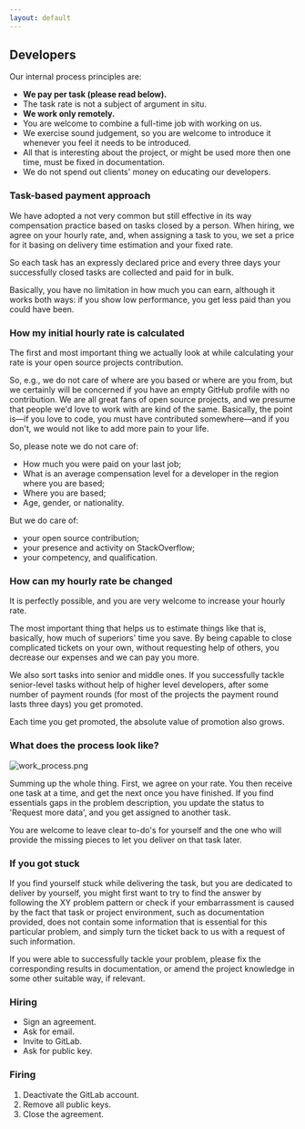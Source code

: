 ```yaml
---
layout: default
---
```


## Developers

Our internal process principles are:
- **We pay per task (please read below).**
- The task rate is not a subject of argument in situ.
- **We work only remotely.**
- You are welcome to combine a full-time job with working on us.
- We exercise sound judgement, so you are welcome to introduce it whenever you feel it needs to be introduced.
- All that is interesting about the project, or might be used more then one time, must be fixed in documentation.
- We do not spend out clients' money on educating our developers.

### Task-based payment approach

We have adopted a not very common but still effective in its way compensation practice based on tasks closed by a person. When hiring, we agree on your hourly rate, and, when assigning a task to you, we set a price for it basing on delivery time estimation and your fixed rate.

So each task has an expressly declared price and every three days your successfully closed tasks are collected and paid for in bulk.

Basically, you have no limitation in how much you can earn, although it works both ways: if you show low performance, you get less paid than you could have been.

### How my initial hourly rate is calculated

The first and most important thing we actually look at while calculating your rate is your open source projects contribution.

So, e.g., we do not care of where are you based or where are you from, but we certainly will be concerned if you have an empty GitHub profile with no contribution. We are all great fans of open source projects, and we presume that people we'd love to work with are kind of the same. Basically,  the point is—if you love to code, you must have contributed somewhere—and if you don't, we would not like to add more pain to your life.

So, please note we do not care of:
- How much you were paid on your last job;
- What is an average compensation level for a developer in the region where you are based;
- Where you are based;
- Age, gender, or nationality.

But we do care of:
- your open source contribution;
- your presence and activity on StackOverflow;
- your competency, and qualification.

### How can my hourly rate be changed

It is perfectly possible, and you are very welcome to increase your hourly rate.

The most important thing that helps us to estimate things like that is, basically, how much of superiors' time you save. By being capable to close complicated tickets on your own, without requesting help of others, you decrease our expenses and we can pay you more.

We also sort tasks into senior and middle ones. If you successfully tackle senior-level tasks without help of higher level developers, after some number of payment rounds (for most of the projects the payment round lasts three days) you get promoted.

Each time you get promoted, the absolute value of promotion also grows.

### What does the process look like?

![work_process.png](https://github.com/wemake-services/meta/blob/master/assets/work_process_revised.png)

Summing up the whole thing. First, we agree on your rate. You then receive one task at a time, and get the next once you have finished. If you find essentials gaps in the problem description, you update the status to 'Request more data', and you get assigned to another task.

You are welcome to leave clear to-do's for yourself and the one who will provide the missing pieces to let you deliver on that task later.

### If you got stuck

If you find yourself stuck while delivering the task, but you are dedicated to deliver by yourself, you might first want to try to find the answer by following the XY problem pattern or check if your embarrassment is caused by the fact that task or project environment, such as documentation provided, does not contain some information that is essential for this particular problem, and simply turn the ticket back to us with a request of such information.

If you were able to successfully tackle your problem, please fix the corresponding results in documentation, or amend the project knowledge in some other suitable way, if relevant.

### Hiring

- Sign an agreement.
- Ask for email.
- Invite to GitLab.
- Ask for public key.

### Firing

1. Deactivate the GitLab account.
2. Remove all public keys.
3. Close the agreement.
